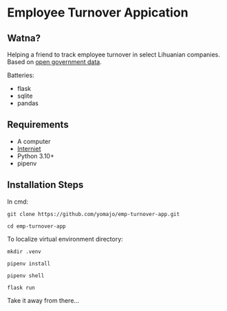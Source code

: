 # Employee Turnover Appication

## Watna?

Helping a friend to track employee turnover in select Lihuanian companies. Based on [open government data](https://atvira.sodra.lt/imones/rinkiniai/index.html).

Batteries:
- flask
- sqlite
- pandas

## Requirements

- A computer
- [Interniet](https://pbs.twimg.com/media/C7i3LftVMAE_mKj.jpg)
- Python 3.10+
- pipenv

## Installation Steps

In cmd:

`git clone https://github.com/yomajo/emp-turnover-app.git`

`cd emp-turnover-app`

To localize virtual environment directory:

`mkdir .venv`

`pipenv install`

`pipenv shell`

`flask run`

Take it away from there...